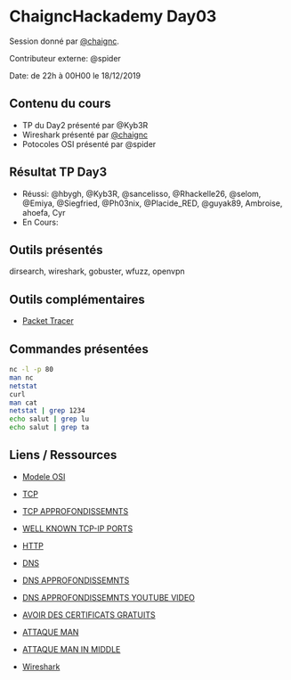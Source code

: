 # ChaigncHackademy Day03
Session donné par [@chaignc][@chaignc].

Contributeur externe: @spider

Date: de 22h à 00H00 le 18/12/2019

## Contenu du cours

* TP du Day2 présenté par @Kyb3R
* Wireshark présenté par [@chaignc][@chaignc]
* Potocoles OSI présenté par @spider

## Résultat TP Day3
* Réussi: @hbygh, @Kyb3R, @sancelisso, @Rhackelle26, @selom, @Emiya, @Siegfried, @Ph03nix, @Placide_RED, @guyak89,
Ambroise, ahoefa, Cyr
* En Cours:

## Outils présentés

dirsearch, wireshark, gobuster, wfuzz, openvpn

## Outils complémentaires

* [Packet Tracer](https://www.netacad.com/fr/courses/packet-tracer)

## Commandes présentées
```sh
nc -l -p 80
man nc
netstat
curl
man cat
netstat | grep 1234
echo salut | grep lu
echo salut | grep ta
```

## Liens / Ressources
* [Modele OSI](https://fr.wikipedia.org/wiki/Mod%C3%A8le_OSI)

* [TCP](https://fr.wikipedia.org/wiki/Transmission_Control_Protocol)
* [TCP APPROFONDISSEMNTS](https://waytolearnx.com/2019/06/protocole-tcp.html)
* [WELL KNOWN TCP-IP PORTS](http://www.meridianoutpost.com/resources/articles/well-known-tcpip-ports.php)

* [HTTP](https://fr.wikipedia.org/wiki/Authentification_HTTP)

* [DNS](https://fr.wikipedia.org/wiki/Domain_Name_System)
* [DNS APPROFONDISSEMNTS](https://www.bortzmeyer.org/)
* [DNS APPROFONDISSEMNTS YOUTUBE VIDEO](https://www.youtube.com/watch?v=FyPAQViSM10)

* [AVOIR DES CERTIFICATS GRATUITS](https://letsencrypt.org/fr/)
* [ATTAQUE MAN](https://fr.wikipedia.org/wiki/Saturation_de_la_table_d%27apprentissage)
* [ATTAQUE MAN IN MIDDLE](https://fr.wikipedia.org/wiki/Attaque_de_l%27homme_du_milieu)

* [Wireshark](https://wiki.wireshark.org/DisplayFilters)

[@chaignc]:https://twitter.com/chaignc
[hexpresso]:https://hexpresso.github.io
[@Grenadine]:https://twitter.com/Greynardine
[@SaxX]:https://twitter.com/_saxx_
